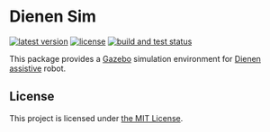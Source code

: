 # Dienen Sim

[![latest version](https://img.shields.io/github/v/release/threeal/dienen_sim.svg)](https://github.com/threeal/dienen_sim/releases/)
[![license](https://img.shields.io/github/license/threeal/dienen_sim.svg)](./LICENSE)
[![build and test status](https://github.com/threeal/dienen_sim/actions/workflows/build-and-test.yml/badge.svg)](https://github.com/threeal/dienen_sim/actions)

This package provides a [Gazebo](http://gazebosim.org/) simulation environment for [Dienen assistive](https://github.com/threeal/proposal-ta-simulasi-robot) robot.

## License

This project is licensed under [the MIT License](./LICENSE).
